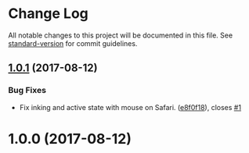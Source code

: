 # Change Log

All notable changes to this project will be documented in this file. See [standard-version](https://github.com/conventional-changelog/standard-version) for commit guidelines.

<a name="1.0.1"></a>
## [1.0.1](https://github.com/QuentinRoy/Track-Recorder/compare/v1.0.0...v1.0.1) (2017-08-12)


### Bug Fixes

* Fix inking and active state with mouse on Safari. ([e8f0f18](https://github.com/QuentinRoy/Track-Recorder/commit/e8f0f18)), closes [#1](https://github.com/QuentinRoy/Track-Recorder/issues/1)



<a name="1.0.0"></a>
# 1.0.0 (2017-08-12)
